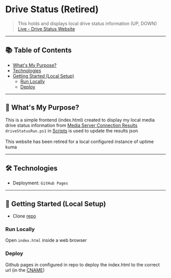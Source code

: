# Drive Status (Retired)

> This holds and displays local drive status information (UP, DOWN) <br/>
> [Live - Drive Status Website](https://drive-status.ryan-brock.com/)

---

## 📚 Table of Contents

- [What's My Purpose?](#-whats-my-purpose)
- [Technologies](#-technologies)
- [Getting Started (Local Setup)](#-getting-started-local-setup)
  - [Run Locally](#run-locally)
  - [Deploy](#deploy)

---

## 🧠 What's My Purpose?

This is a simple frontend (index.html) created to display my local media drive status information from [Media Server Connection Results](/MediaSeverConnectionResults.json) <br/>
`driveStatusRun.ps1` in [Scripts](https://github.com/rbrock44/scripts) is used to update the results json <br/>
<br/>
This website has been retired for a local configured instance of uptime kuma

---

## 🛠 Technologies

- Deployment: `GitHub Pages`

---

## 🚀 Getting Started (Local Setup)

* Clone [repo](https://github.com/rbrock44/drive-status)

### Run Locally

Open `index.html` inside a web browser

### Deploy

Github pages in configured in repo to deploy the index.html to the correct url (in the [CNAME](/CNAME))

